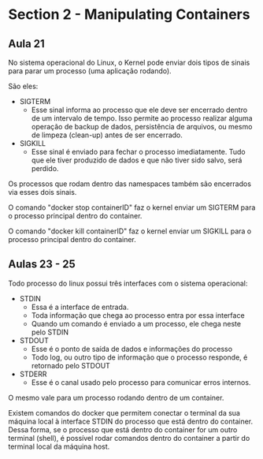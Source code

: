 # **Section 2 - Manipulating Containers**

## **Aula 21**
No sistema operacional do Linux, o Kernel pode enviar dois tipos de sinais para parar um processo (uma aplicação rodando). 

São eles:

- SIGTERM
    - Esse sinal informa ao processo que ele deve ser encerrado dentro de um intervalo de tempo. Isso permite ao processo realizar alguma operação de backup de dados, persistência de arquivos, ou mesmo de limpeza (clean-up) antes de ser encerrado.
- SIGKILL
    - Esse sinal é enviado para fechar o processo imediatamente. Tudo que ele tiver produzido de dados e que não tiver sido salvo, será perdido.

Os processos que rodam dentro das namespaces também são encerrados via esses dois sinais.

O comando "docker stop containerID" faz o kernel enviar um SIGTERM para o processo principal dentro do container.

O comando "docker kill containerID" faz o kernel enviar um SIGKILL para o processo principal dentro do container.

## **Aulas 23 - 25**
Todo processo do linux possui três interfaces com o sistema operacional:

- STDIN
    - Essa é a interface de entrada.
    - Toda informação que chega ao processo entra por essa interface
    - Quando um comando é enviado a um processo, ele chega neste pelo STDIN
- STDOUT
    - Esse é o ponto de saída de dados e informações do processo
    - Todo log, ou outro tipo de informação que o processo responde, é retornado pelo STDOUT
- STDERR
    - Esse é o canal usado pelo processo para comunicar erros internos.

O mesmo vale para um processo rodando dentro de um container.

Existem comandos do docker que permitem conectar o terminal da sua máquina local à interface STDIN do processo que está dentro do container. Dessa forma, se o processo que está dentro do container for um outro terminal (shell), é possível rodar comandos dentro do container a partir do terminal local da máquina host.
